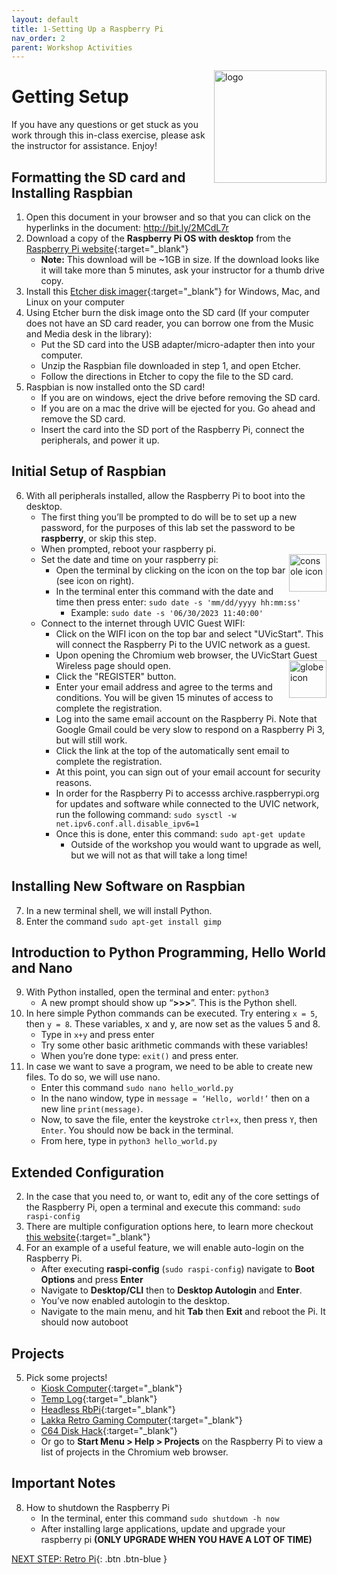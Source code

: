 ```yaml
---
layout: default
title: 1-Setting Up a Raspberry Pi
nav_order: 2
parent: Workshop Activities
---
```


<img src="images/logo.png" alt="logo" style="float:right;width:180px;">

# Getting Setup
If you have any questions or get stuck as you work through this in-class exercise, please ask the instructor for assistance. Enjoy!

## Formatting the SD card and Installing Raspbian
1.  Open this document in your browser and so that you can click on the hyperlinks in the document: http://bit.ly/2MCdL7r
2.  Download a copy of the **Raspberry Pi OS with desktop** from the [Raspberry Pi website](https://www.raspberrypi.com/software/operating-systems/){:target="_blank"}
    -   **Note:** This download will be ~1GB in size. If the download looks like it will take more than 5 minutes, ask your instructor for a thumb drive copy.
3.  Install this [Etcher disk imager](https://www.balena.io/etcher/){:target="_blank"} for Windows, Mac, and Linux on your computer
4.  Using Etcher burn the disk image onto the SD card (If your computer does not have an SD card reader, you can borrow one from the Music and Media desk in the library):
    -   Put the SD card into the USB adapter/micro-adapter then into your computer.
    -   Unzip the Raspbian file downloaded in step 1, and open Etcher.
    -   Follow the directions in Etcher to copy the file to the SD card.
5.  Raspbian is now installed onto the SD card!
    -   If you are on windows, eject the drive before removing the SD card.
    -   If you are on a mac the drive will be ejected for you. Go ahead and remove the SD card.
    -   Insert the card into the SD port of the Raspberry Pi, connect the peripherals, and power it up.

## Initial Setup of Raspbian
6.  With all peripherals installed, allow the Raspberry Pi to boot into the desktop.
    -   The first thing you’ll be prompted to do will be to set up a new password, for the purposes of this lab set the password to be **raspberry**, or skip this step.
    -   When prompted, reboot your raspberry pi.
    -   Set the date and time on your raspberry pi: <img src="images/act-1/command-line-logo.png" alt="console icon" style="float:right;width:60px;">
        -   Open the terminal by clicking on the icon on the top bar (see icon on right).
        -   In the terminal enter this command with the date and time then press enter: `sudo date -s 'mm/dd/yyyy hh:mm:ss'`
            -   Example: `sudo date -s '06/30/2023 11:40:00'`
    -   Connect to the internet through UVIC Guest WIFI:
        -   Click on the WIFI icon on the top bar and select "UVicStart". This will connect the Raspberry Pi to the UVIC network as a guest.
        -   Upon opening the Chromium web browser, the UVicStart Guest Wireless page should open. <img src="images/act-1/globe-logo.png" alt="globe icon" style="float:right;width:60px;">
        -   Click the "REGISTER" button.
        -   Enter your email address and agree to the terms and conditions. You will be given 15 minutes of access to complete the registration.
        -   Log into the same email account on the Raspberry Pi. Note that Google Gmail could be very slow to respond on a Raspberry Pi 3, but will still work.
        -   Click the link at the top of the automatically sent email to complete the registration.
        -   At this point, you can sign out of your email account for security reasons.
        -   In order for the Raspberry Pi to accesss archive.raspberrypi.org for updates and software while connected to the UVIC network, run the following command: `sudo sysctl -w net.ipv6.conf.all.disable_ipv6=1`
        -   Once this is done, enter this command: `sudo apt-get update`
            -   Outside of the workshop you would want to upgrade as well, but we will not as that will take a long time!

## Installing New Software on Raspbian
7.  In a new terminal shell, we will install Python.
8.  Enter the command `sudo apt-get install gimp`
    
## Introduction to Python Programming, Hello World and Nano
9.  With Python installed, open the terminal and enter: `python3`
    -   A new prompt should show up “**\>\>\>**”. This is the Python shell.
0.  In here simple Python commands can be executed. Try entering `x = 5`, then `y = 8`. These variables, x and y, are now set as the values 5 and 8.
    -   Type in `x+y` and press enter
    -   Try some other basic arithmetic commands with these variables!
    -   When you’re done type: `exit()` and press enter.
1.  In case we want to save a program, we need to be able to create new files. To do so, we will use nano.
    -   Enter this command `sudo nano hello_world.py`
    -   In the nano window, type in `message = ‘Hello, world!’` then on a new line `print(message)`.
    -   Now, to save the file, enter the keystroke `ctrl+x`, then press `Y`, then `Enter`. You should now be back in the terminal.
    -   From here, type in `python3 hello_world.py`

## Extended Configuration
2.  In the case that you need to, or want to, edit any of the core settings of the Raspberry Pi, open a terminal and execute this command: `sudo raspi-config`
3.  There are multiple configuration options here, to learn more checkout [this website](https://elinux.org/RPi_raspi-config){:target="_blank"}
4.  For an example of a useful feature, we will enable auto-login on the Raspberry Pi.
    -   After executing **raspi-config** (`sudo raspi-config`) navigate to **Boot Options** and press **Enter**
    -   Navigate to **Desktop/CLI** then to **Desktop Autologin** and **Enter**.
    -   You’ve now enabled autologin to the desktop.
    -   Navigate to the main menu, and hit **Tab** then **Exit** and reboot the Pi. It should now autoboot

## Projects
5.  Pick some projects!
    -   [Kiosk Computer](http://bit.ly/2ryOD9G){:target="_blank"}
    -   [Temp Log](http://bit.ly/38NjrnG){:target="_blank"}
    -   [Headless RbPi](http://bit.ly/3afHkoH){:target="_blank"}
    -   [Lakka Retro Gaming Computer](http://bit.ly/33CDwL7){:target="_blank"}
    -   [C64 Disk Hack](http://bit.ly/2O7ajSP){:target="_blank"}
    -   Or go to **Start Menu > Help > Projects** on the Raspberry Pi to view a list of projects in the Chromium web browser.

## Important Notes
8.  How to shutdown the Raspberry Pi
    -   In the terminal, enter this command `sudo shutdown -h now`
    -   After installing large applications, update and upgrade your raspberry pi **(ONLY UPGRADE WHEN YOU HAVE A LOT OF TIME)**

[NEXT STEP: Retro Pi](act-2.html){: .btn .btn-blue }
